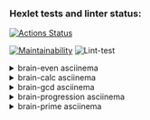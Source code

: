 ### Hexlet tests and linter status:
[![Actions Status](https://github.com/aidos42/backend-project-lvl1/workflows/hexlet-check/badge.svg)](https://github.com/aidos42/backend-project-lvl1/actions)

[![Maintainability](https://api.codeclimate.com/v1/badges/b3781cb0610440b9846f/maintainability)](https://codeclimate.com/github/aidos42/backend-project-lvl1/maintainability)
![Lint-test](https://github.com/aidos42/backend-project-lvl1/workflows/lint-test/badge.svg)

<details>
  <summary>brain-even asciinema</summary>
  
[![asciicast](https://asciinema.org/a/1ft1LfxlBFlF1POwB4ETuLiR7.svg)](https://asciinema.org/a/1ft1LfxlBFlF1POwB4ETuLiR7)
</details>

<details>
  <summary>brain-calc asciinema</summary>
  
[![asciicast](https://asciinema.org/a/ZRAqbYkpTot656lH2qiOTthAP.svg)](https://asciinema.org/a/ZRAqbYkpTot656lH2qiOTthAP)
</details>

<details>
  <summary>brain-gcd asciinema</summary>
  
[![asciicast](https://asciinema.org/a/r32YkVpBZn7KwQxbyRDSFUyYU.svg)](https://asciinema.org/a/r32YkVpBZn7KwQxbyRDSFUyYU)
</details>

<details>
  <summary>brain-progression asciinema</summary>
  
[![asciicast](https://asciinema.org/a/y2lB8XncyxoBVXaySZVtSGauW.svg)](https://asciinema.org/a/y2lB8XncyxoBVXaySZVtSGauW)
</details>

<details>
  <summary>brain-prime asciinema</summary>
  
[![asciicast](https://asciinema.org/a/CabY5X86l53DqHbaw77PKdRqi.svg)](https://asciinema.org/a/CabY5X86l53DqHbaw77PKdRqi)
</details>